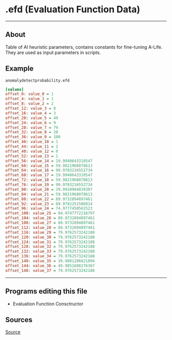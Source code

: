 # .efd (Evaluation Function Data)

___

## About

Table of AI heuristic parameters, contains constants for fine-tuning A-Life. They are used as input parameters in scripts.

## Example

`anomalydetectprobability.efd`

```ini
[values]
offset_0: value_0 = 1
offset_4: value_1 = 1
offset_8: value_2 = 2
offset_12: value_3 = 8
offset_16: value_4 = 3
offset_20: value_5 = 49
offset_24: value_6 = 9
offset_28: value_7 = 79
offset_32: value_8 = 20
offset_36: value_9 = 100
offset_40: value_10 = 1
offset_44: value_11 = 2
offset_48: value_12 = 0
offset_52: value_13 = 1
offset_56: value_14 = 19.9940643310547
offset_60: value_15 = 59.9821968078613
offset_64: value_16 = 99.9703216552734
offset_68: value_17 = 19.9940643310547
offset_72: value_18 = 59.9821968078613
offset_76: value_19 = 99.9703216552734
offset_80: value_20 = 29.9910984039307
offset_84: value_21 = 59.9821968078613
offset_88: value_22 = 89.9732894897461
offset_92: value_23 = 69.9792251586914
offset_96: value_24 = 74.9777450561523
offset_100: value_25 = 84.9747772216797
offset_104: value_26 = 89.9732894897461
offset_108: value_27 = 89.9732894897461
offset_112: value_28 = 89.9732894897461
offset_116: value_29 = 79.9762573242188
offset_120: value_30 = 79.9762573242188
offset_124: value_31 = 79.9762573242188
offset_128: value_32 = 79.9762573242188
offset_132: value_33 = 79.9762573242188
offset_136: value_34 = 79.9762573242188
offset_140: value_35 = 39.9881286621094
offset_144: value_36 = 49.9851608276367
offset_148: value_37 = 79.9762573242188
```

___

## Programs editing this file

- Evaluation Function Consctructor

## Sources

[Source](https://www.gameru.net/forum/index.php?showtopic=41944)
